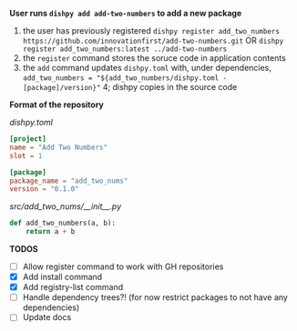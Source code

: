 **User runs `dishpy add add-two-numbers` to add a new package**

1. the user has previously registered `dishpy register add_two_numbers https://github.com/innovationfirst/add-two-numbers.git`
    OR `dishpy register add_two_numbers:latest ../add-two-numbers`
2. the `register` command stores the soruce code in application contents
3. the `add` command updates `dishpy.toml` with, under dependencies, `add_two_numbers = "${add_two_numbers/dishpy.toml - [package]/version}"`
4; dishpy copies in the source code

**Format of the repository**

*dishpy.toml*

```toml
[project]
name = "Add Two Numbers"
slot = 1

[package]
package_name = "add_two_nums"
version = "0.1.0"
```

*src/add_two_nums/\_\_init__.py*

```python
def add_two_numbers(a, b):
    return a + b
```


**TODOS**

 - [ ] Allow register command to work with GH repositories
 - [x] Add install command
 - [x] Add registry-list command
 - [ ] Handle dependency trees?! (for now restrict packages to not have any dependencies)
 - [ ] Update docs
